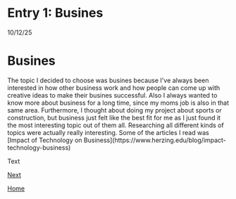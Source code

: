 <head>
 
</head>
<h1>Entry 1: Busines</h1>
<p>10/12/25</p>
<h1>Busines</h1>
<p>The topic I decided to choose was busines because I've always been interested in how other business work and how people can come up with creative ideas to make their busines successful. Also I always wanted to know more about business for a long time, since my moms job is also in that same area. Furthermore, I thought about doing my project about sports or construction, but business just felt like the best fit for me as I just found it the most interesting topic out of them all. Researching all different kinds of topics were actually really interesting. Some of the articles I read was [Impact of Technology on Business](https://www.herzing.edu/blog/impact-technology-business)  </p>

Text

[Next](entry02.md)

[Home](../README.md)
